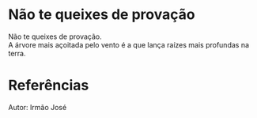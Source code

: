 # Não te queixes de provação
Não te queixes de provação.  
A árvore mais açoitada pelo vento é a que lança raízes mais profundas na terra.  


# Referências
Autor: Irmão José
